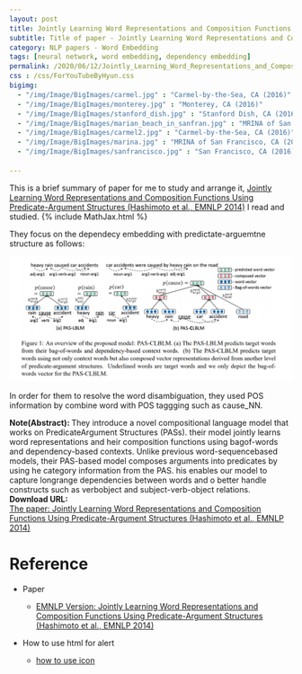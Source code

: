 ```yaml
---
layout: post
title: Jointly Learning Word Representations and Composition Functions Using Predicate-Argument Structures
subtitle: Title of paper - Jointly Learning Word Representations and Composition Functions Using Predicate-Argument Structures
category: NLP papers - Word Embedding
tags: [neural network, word embedding, dependency embedding]
permalink: /2020/06/12/Jointly_Learning_Word_Representations_and_Composition_Functions_Using_Predicate-Argument_Structures/
css : /css/ForYouTubeByHyun.css
bigimg: 
  - "/img/Image/BigImages/carmel.jpg" : "Carmel-by-the-Sea, CA (2016)"
  - "/img/Image/BigImages/monterey.jpg" : "Monterey, CA (2016)"
  - "/img/Image/BigImages/stanford_dish.jpg" : "Stanford Dish, CA (2016)"
  - "/img/Image/BigImages/marian_beach_in_sanfran.jpg" : "MRINA of San Francisco, CA (2016)"
  - "/img/Image/BigImages/carmel2.jpg" : "Carmel-by-the-Sea, CA (2016)"
  - "/img/Image/BigImages/marina.jpg" : "MRINA of San Francisco, CA (2016)"
  - "/img/Image/BigImages/sanfrancisco.jpg" : "San Francisco, CA (2016)"
  
---
```


This is a brief summary of paper for me to study and arrange it, [Jointly Learning Word Representations and Composition Functions Using Predicate-Argument Structures (Hashimoto et al., EMNLP 2014)](https://www.aclweb.org/anthology/D14-1163/) I read and studied. 
{% include MathJax.html %}

They focus on the dependecy embedding with predictate-arguemtne structure as follows:

![Hashimoto et al., EMNLP 2014](/img/Image/NaturalLanguageProcessing/NLPLabs/Paper_Investigation/Word2Vec/2020-06-12-Jointly_Learning_Word_Representations_and_Composition_Functions_Using_Predicate-Argument_Structures/predict_argument_structure1.PNG)

In order for them to resolve the word disambiguation, they used POS information by combine word with POS taggging such as cause_NN.

<div class="alert alert-info" role="alert"><i class="fa fa-info-circle"></i> <b>Note(Abstract): </b>
They introduce a novel compositional language model that works on PredicateArgument Structures (PASs). their model jointly learns word representations and heir composition functions using bagof-words and dependency-based contexts. Unlike previous word-sequencebased models, their PAS-based model composes arguments into predicates by using he category information from the PAS. his enables our model to capture longrange dependencies between words and o better handle constructs such as verbobject and subject-verb-object relations.
</div>
    
<div class="alert alert-success" role="alert"><i class="fa fa-paperclip fa-lg"></i> <b>Download URL: </b><br>
  <a href="https://www.aclweb.org/anthology/D14-1163/">The paper: Jointly Learning Word Representations and Composition Functions Using Predicate-Argument Structures (Hashimoto et al., EMNLP 2014)</a>
</div>

# Reference 

- Paper 
  - [EMNLP Version: Jointly Learning Word Representations and Composition Functions Using Predicate-Argument Structures (Hashimoto et al., EMNLP 2014)](https://www.aclweb.org/anthology/D14-1163/)
  
- How to use html for alert
  - [how to use icon](http://idratherbewriting.com/documentation-theme-jekyll/mydoc_icons.html)
    






















































